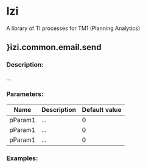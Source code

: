 # Izi
A library of TI processes for TM1 (Planning Analytics)


## }izi.common.email.send

### Description:
...

### Parameters: 
|Name|Description|Default value
|--------|--------|--------|
|pParam1|...|0
|pParam1|...|0
|pParam1|...|0

### Examples: 
